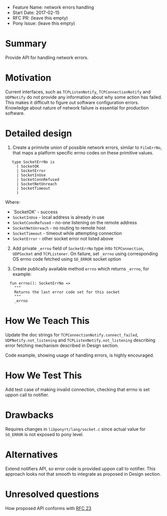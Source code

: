- Feature Name: network errors handling
- Start Date: 2017-02-15
- RFC PR: (leave this empty)
- Pony Issue: (leave this empty)

# Summary

Provide API for handling network errors.

# Motivation

Current interfaces, such as `TCPListenNotify`, `TCPConnectionNotify`
and `UDPNotify` do not provide any information about why some action
has failed. This makes it difficult to figure out software
configuration errors.  Knowledge about nature of network failure is
essential for production software.

# Detailed design

1. Create a primivite union of possible network errors, similar to
   `FileErrNo`, that maps a platform specific errno codes on these
   primitive values.

```pony
   type SocketErrNo is
     ( SocketOK
     | SocketError
     | SocketInUse
     | SocketConnRefused
     | SocketNetUnreach
     | SocketTimeout
     )
```

   Where:

* `SocketOK' - success
* `SocketInUse` - local address is already in use
* `SocketConnRefused` - no-one listening on the remote address
* `SocketNetUnreach` - no routing to remote host
* `SocketTimeout` - timeout while attempting connection
* `SocketError` - other socket error not listed above

2. Add private `_errno` field of `SocketErrNo` type into
   `TCPConnection`, `UDPSocket` and `TCPListener`.  On failure, set
   `_errno` using corresponding OS errno code fetched using `SO_ERROR`
   socket option

3. Create publically available method `errno` which returns `_errno`,
   for example:

```pony
  fun errno(): SocketErrNo =>
    """
    Returns the last error code set for this socket
    """
    _errno
```

# How We Teach This

Update the doc strings for `TCPConnectionNotify.connect_failed`,
`UDPNotify.not_listening` and `TCPListenNotify.not_listening`
describing error fetching mechanism described in Design section.

Code example, showing usage of handling errors, is highly encouraged.

# How We Test This

Add test case of making invalid connection, checking that errno is set
uppon call to notifier.

# Drawbacks

Requires changes in `libponyrt/lang/socket.c` since actual value for
`SO_ERROR` is not exposed to pony level.

# Alternatives

Extend notifiers API, so error code is provided uppon call to
notifier.  This approach looks not that smooth to integrate as
proposed in Design section.

# Unresolved questions

How proposed API conforms with [RFC 23](https://github.com/ponylang/rfcs/blob/master/text/0023-network-dont-provide-default-implementation-for-failures.md)
